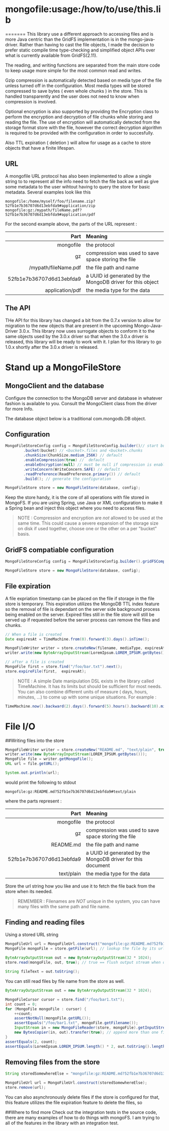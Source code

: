 # mongofile:usage:/how/to/use/this.lib
=======
This library use a different approach to accessing files and is more Java centric than the GridFS implementation is in the mongo-java-driver. Rather than having to cast the file objects, I made the decision to prefer static compile time type-checking and simplified object APIs over what is currently available from GridFS(2.11). 

The reading, and writing functions are separated from the main store code to keep usage more simple for the most common read and writes. 

Gzip compression is automatically detected based on media type of the file unless turned off in the configuration. Most media types will be stored compressed to save bytes ( even whole chunks ) in the store. This is handled transparently and the user does not need to know when compression is involved.

Optional encryption is also supported by providing the Encryption class to perform the encryption and decryption of file chunks while storing and reading the file. The use of encryption will automatically detected from the storage format store with the file, however the correct decryption algorithm is required to be provided with the configuration in order to succesfully. 


Also TTL expiration ( deletion ) will allow for usage as a cache to store objects that have a finite lifespan.

## URL 
A mongofile URL protocol has also been implemented to allow a single string to to represent all the info need to fetch the file back as well as give some metadata to the user wihtout having to query the store for basic metadata. Several examples look like this 

```
mongofile:/home/myself/foo/filename.zip?52fb1e7b36707d6d13ebfda9#application/zip
mongofile:gz:/mypath/fileName.pdf?52fb1e7b36707d6d13ebfda9#application/pdf
```

For the second example above, the parts of the URL represent :

| Part | Meaning |
| ----:|:--- |
| mongofile | the protocol |
| gz | compression was used to save space storing the file |
| /mypath/fileName.pdf | the file path and name |
| 52fb1e7b36707d6d13ebfda9 | a UUID id generated by the MongoDB driver for this object |
| application/pdf | the media type for the data |

## The API
THe API for this library has changed a bit from the 0.7.x version to allow for migration to the new objects that are present in the upcoming Mongo-Java-Driver 3.0.x. This library now uses surrogate objects to conform it to the same objects used by the 3.0.x driver so that when the 3.0.x driver is released, this library will be ready to work with it. I plan for this library to go 1.0.x shortly after the 3.0.x driver is released.

# Stand up a MongoFileStore

## MongoClient and the database 
Configure the connection to the MongoDB server and database in whatever fashion is available to you. Consult the MongoClient class from the driver for more Info.

The database object below is a traditional com.mongodb.DB object.

## Configuration
```Java
MongoFileStoreConfig config = MongoFileStoreConfig.builder()// start builder
        .bucket(bucket) // <bucket>.files and <bucket>.chunks
        .chunkSize(ChunkSize.medium_256K) // default
        .enableCompression(true) //  default
        .enableEncryption(null) // must be null if compression is enabled
        .writeConcern(WriteConcern.SAFE) // default
        .readPreference(ReadPreference.primary()) // default
        .build(); // generate the configuration

MongoFileStore store = new MongoFileStore(database, config);
```
Keep the store handy, it is the core of all operations with file stored in MongoFS. If you are using Spring, use Java or XML configuration to make it a Spring bean and inject this object where you need to access files.

> NOTE : Compression and encryption are *not* allowed to be used at the same time. This could cause a severe expansion of the storage size on disk if used together, choose one or the other on a per "bucket" basis. 

## GridFS compatiable configuration
```Java
MongoFileStoreConfig config = MongoFileStoreConfig.builder().gridFSCompatible('test');

MongoFileStore store = new MongoFileStore(database, config);

```

## File expiration
A file expriation timestamp can be placed on the file if storage in the file store is temporary. This expiration utilizes the MongoDB TTL index feature so the removal of file is dependant on the server side background process being enabled on the server. Expired files still in the file store will still be served up if requested before the server process can remove the files and chunks.

```Java
// When a file is created 
Date expiresAt = TimeMachine.from(0).forward(3).days().inTime();

MongoFileWriter writer = store.createNew(filename, mediaType, expiresAt, true);
writer.write(new ByteArrayInputStream(LoremIpsum.LOREM_IPSUM.getBytes()));

// after a file is created
MongoFile first = store.find("/foo/bar.txt").next();
store.expireFile(first,  expiresAt);

```

> NOTE : A simple Date manipulation DSL exists in the library called TimeMachine. It has its limits but should be sufficient for most needs. You can also combine different units of measure ( days, hours, minutes, ...) to come up with some unique situations. For example : 

```Java 
TimeMachine.now().backward(2).days().forward(5).hours().backward(10).minutes().inTime();
```



# File I/O

##Writing files into the store

```Java
MongoFileWriter writer = store.createNew("README.md", "text/plain", true);
writer.write(new ByteArrayInputStream(LOREM_IPSUM.getBytes()));
MongoFile file = writer.getMongoFile();
URL url = file.getURL();

System.out.println(url);
```
would print the following to stdout

```
mongofile:gz:README.md?52fb1e7b36707d6d13ebfda9#text/plain
```
where the parts represent : 

| Part | Meaning |
| ----:|:--- |
| mongofile | the protocol |
| gz | compression was used to save space storing the file |
| README.md | the file path and name |
| 52fb1e7b36707d6d13ebfda9 | a UUID id generated by the MongoDB driver for this document |
| text/plain | the media type for the data |

Store the url string how you like and use it to fetch the file back from the store when its needed. 

> REMEMBER : Filenames are *NOT* unique in the system, you can have many files with the same path and file name.


## Finding and reading files
Using a stored URL string 

```Java
MongoFileUrl url = MongoFileUrl.construct("mongofile:gz:README.md?52fb1e7b36707d6d13ebfda9#text/plain");
MongoFile mongoFile = store.getFile(url); // lookup the file by its url
  
ByteArrayOutputStream out = new ByteArrayOutputStream(32 * 1024);
store.read(mongoFile, out, true); // true == flush output stream when done

String fileText = out.toString();       
```

You can still read files by file name from the store as well.

```Java
ByteArrayOutputStream out = new ByteArrayOutputStream(32 * 1024);

MongoFileCursor cursor = store.find("/foo/bar1.txt");
int count = 0;
for (MongoFile mongoFile : cursor) {
    ++count;
    assertNotNull(mongoFile.getURL());
    assertEquals("/foo/bar1.txt", mongoFile.getFilename());
    InputStream in = new MongoFileReader(store, mongoFile).getInputStream();
    new BytesCopier(in, out).transfer(true); // append more than one file together
}
assertEquals(2, count);
assertEquals(LoremIpsum.LOREM_IPSUM.length() * 2, out.toString().length());
```


## Removing files from the store

```Java
String storedSomewhereElse = "mongofile:gz:README.md?52fb1e7b36707d6d13ebfda9#text/plain";

MongoFileUrl url = MongoFileUrl.construct(storedSomewhereElse);
store.remove(url);
```

You can also asynchronously delete files if the store is configured for that, this feature utilizes the file expiration feature to delete the files, so  



##Where to find more
Check out the integration tests in the source code, there are many examples of how to do things with mongoFS. I am trying to all of the features in the library with an integration test.



